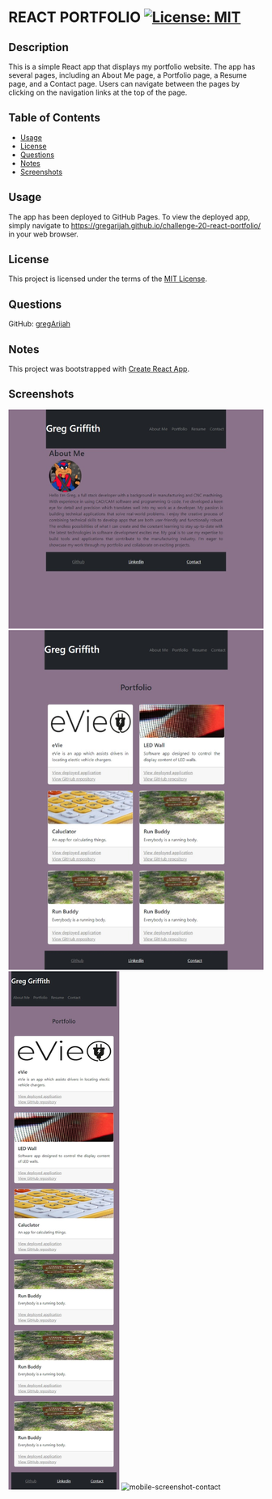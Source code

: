 # REACT PORTFOLIO	[![License: MIT](https://img.shields.io/badge/License-MIT-yellow.svg)](https://choosealicense.com/licenses/mit/)

## Description

This is a simple React app that displays my portfolio website. The app has several pages, including an About Me page, a Portfolio page, a Resume page, and a Contact page. Users can navigate between the pages by clicking on the navigation links at the top of the page.

## Table of Contents

- [Usage](#usage)
- [License](#license)
- [Questions](#questions)
- [Notes](#notes)
- [Screenshots](#screenshots)

## Usage

The app has been deployed to GitHub Pages. To view the deployed app, simply navigate to https://gregarijah.github.io/challenge-20-react-portfolio/ in your web browser.

## License

This project is licensed under the terms of the [MIT License](https://choosealicense.com/licenses/mit/).

## Questions

GitHub: [gregArijah](https://github.com/gregArijah)

## Notes

This project was bootstrapped with [Create React App](https://github.com/facebook/create-react-app).

## Screenshots

![full-screenshot](./public/screenshot/aboutme_full.jpeg)
![full-screenshot](./public/screenshot/portfolio_full.jpeg)
![mobile-screenshot-portfolio](./public/screenshot/portfoliomobile.jpeg)
![mobile-screenshot-contact](./public/screenshot/contract)

